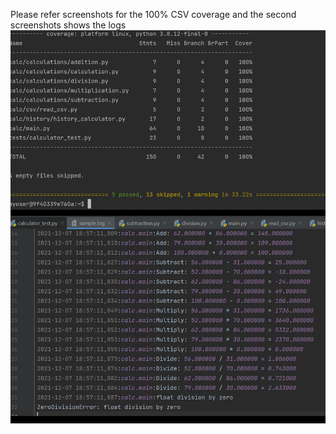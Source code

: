 Please refer screenshots for the 100% CSV coverage and the second screenshots shows the logs
![img.png](img.png)